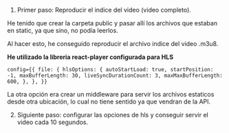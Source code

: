 1. Primer paso: Reproducir el indice del video (video completo).

He tenido que crear la carpeta public y pasar allí los
archivos que estaban en static, ya que sino, no podía leerlos.

Al hacer esto, he conseguido reproducir el archivo indice del video .m3u8.

**He utilizado la libreria react-player configurada para HLS**

`
 config={{
          file: {
            hlsOptions: {
              autoStartLoad: true,
              startPosition: -1,
              maxBufferLength: 30,
              liveSyncDurationCount: 3,
              maxMaxBufferLength: 600,
            },
          },
        }}
`

La otra opción era crear un middleware para servir los archivos estaticos desde otra ubicación, lo cual no tiene sentido ya que vendran de la API.

2. Siguiente paso: configurar las opciones de hls y conseguir servir el video cada 10 segundos.